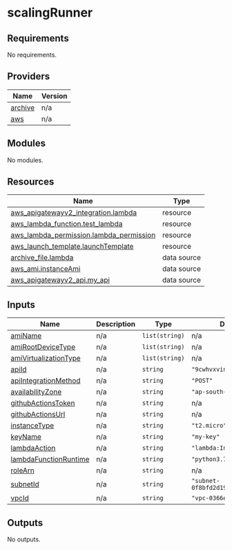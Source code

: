 # scalingRunner

<!-- BEGINNING OF PRE-COMMIT-TERRAFORM DOCS HOOK -->
## Requirements

No requirements.

## Providers

| Name | Version |
|------|---------|
| <a name="provider_archive"></a> [archive](#provider\_archive) | n/a |
| <a name="provider_aws"></a> [aws](#provider\_aws) | n/a |

## Modules

No modules.

## Resources

| Name | Type |
|------|------|
| [aws_apigatewayv2_integration.lambda](https://registry.terraform.io/providers/hashicorp/aws/latest/docs/resources/apigatewayv2_integration) | resource |
| [aws_lambda_function.test_lambda](https://registry.terraform.io/providers/hashicorp/aws/latest/docs/resources/lambda_function) | resource |
| [aws_lambda_permission.lambda_permission](https://registry.terraform.io/providers/hashicorp/aws/latest/docs/resources/lambda_permission) | resource |
| [aws_launch_template.launchTemplate](https://registry.terraform.io/providers/hashicorp/aws/latest/docs/resources/launch_template) | resource |
| [archive_file.lambda](https://registry.terraform.io/providers/hashicorp/archive/latest/docs/data-sources/file) | data source |
| [aws_ami.instanceAmi](https://registry.terraform.io/providers/hashicorp/aws/latest/docs/data-sources/ami) | data source |
| [aws_apigatewayv2_api.my_api](https://registry.terraform.io/providers/hashicorp/aws/latest/docs/data-sources/apigatewayv2_api) | data source |

## Inputs

| Name | Description | Type | Default | Required |
|------|-------------|------|---------|:--------:|
| <a name="input_amiName"></a> [amiName](#input\_amiName) | n/a | `list(string)` | n/a | yes |
| <a name="input_amiRootDeviceType"></a> [amiRootDeviceType](#input\_amiRootDeviceType) | n/a | `list(string)` | n/a | yes |
| <a name="input_amiVirtualizationType"></a> [amiVirtualizationType](#input\_amiVirtualizationType) | n/a | `list(string)` | n/a | yes |
| <a name="input_apiId"></a> [apiId](#input\_apiId) | n/a | `string` | `"9cwhvxvin1"` | no |
| <a name="input_apiIntegrationMethod"></a> [apiIntegrationMethod](#input\_apiIntegrationMethod) | n/a | `string` | `"POST"` | no |
| <a name="input_availabilityZone"></a> [availabilityZone](#input\_availabilityZone) | n/a | `string` | `"ap-south-1a"` | no |
| <a name="input_githubActionsToken"></a> [githubActionsToken](#input\_githubActionsToken) | n/a | `string` | n/a | yes |
| <a name="input_githubActionsUrl"></a> [githubActionsUrl](#input\_githubActionsUrl) | n/a | `string` | n/a | yes |
| <a name="input_instanceType"></a> [instanceType](#input\_instanceType) | n/a | `string` | `"t2.micro"` | no |
| <a name="input_keyName"></a> [keyName](#input\_keyName) | n/a | `string` | `"my-key"` | no |
| <a name="input_lambdaAction"></a> [lambdaAction](#input\_lambdaAction) | n/a | `string` | `"lambda:InvokeFunction"` | no |
| <a name="input_lambdaFunctionRuntime"></a> [lambdaFunctionRuntime](#input\_lambdaFunctionRuntime) | n/a | `string` | `"python3.7"` | no |
| <a name="input_roleArn"></a> [roleArn](#input\_roleArn) | n/a | `string` | n/a | yes |
| <a name="input_subnetId"></a> [subnetId](#input\_subnetId) | n/a | `string` | `"subnet-0f8bfd2d19880f7ac"` | no |
| <a name="input_vpcId"></a> [vpcId](#input\_vpcId) | n/a | `string` | `"vpc-0366ee062ce42dc97"` | no |

## Outputs

No outputs.
<!-- END OF PRE-COMMIT-TERRAFORM DOCS HOOK -->
